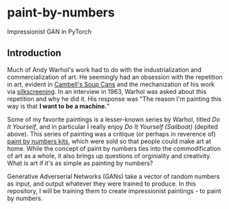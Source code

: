 # paint-by-numbers
Impressionist GAN in PyTorch


## Introduction

Much of Andy Warhol's work had to do with the industrialization and commercialization of art. He seemingly had an obsession with the repetition in art, evident in [Cambell's Soup Cans](https://en.wikipedia.org/wiki/Campbell%27s_Soup_Cans) and the mechanization of his work via [silkscreening](https://en.wikipedia.org/wiki/Screen_printing). In an interview in 1963, Warhol was asked about this repetition and why he did it. His response was "The reason I'm painting this way is that **I want to be a machine.**"

[](./doityourself.jpg)

Some of my favorite paintings is a lesser-known series by Warhol, titled *Do It Yourself*, and in particular I really enjoy *Do It Yourself (Sailboat)* (depited above). This series of painting was a critique (or perhaps in reverence of) [paint by numbers kits](https://en.wikipedia.org/wiki/Paint_by_number), which were sold so that people could make art at home. While the concept of paint by numbers ties into the commodification of art as a whole, it also brings up questions of orginiality and creativity. What is art if it's as simple as painting by numbers?

Generative Adverserial Networks (GANs) take a vector of random numbers as input, and output whatever they were trained to produce. In this repository, I will be training them to create impressionist paintings - to paint by numbers.
